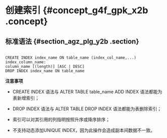 # 创建索引 {#concept_g4f_gpk_x2b .concept}

## 标准语法 {#section_agz_plg_y2b .section}

```

CREATE INDEX index_name ON table_name (index_col_name,...)
index_column_name:
column_name [(length)] [ASC | DESC]
DROP INDEX index_name ON table_name
```

**注意事项**

-   CREATE INDEX 语法与 ALTER TABLE table\_name ADD INDEX 语法都能为表新增索引；

-   DROP INDEX 语法与 ALTER TABLE DROP INDEX 语法都能为表删除索引；

-   索引可以对其引用的列指明按照升序或降序排序；

-   不支持动态添加UNIQUE INDEX，因为此操作会造成副本间数据不一致。


